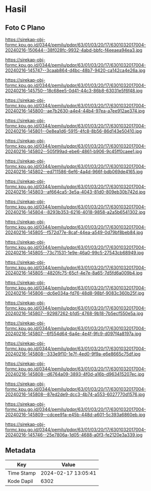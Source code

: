 # Hasil

## Foto C Plano

https://sirekap-obj-formc.kpu.go.id/0344/pemilu/pdpr/63/01/03/20/17/6301032017004-20240216-150644--38f028fc-9932-4abd-bbfc-f4eeaea94ea3.jpg

https://sirekap-obj-formc.kpu.go.id/0344/pemilu/pdpr/63/01/03/20/17/6301032017004-20240216-145747--3caab864-d4bc-48b7-9420-ca142ca4e26a.jpg

https://sirekap-obj-formc.kpu.go.id/0344/pemilu/pdpr/63/01/03/20/17/6301032017004-20240216-145750--18c68ee5-0d41-44c3-86b8-63031e5f6f48.jpg

https://sirekap-obj-formc.kpu.go.id/0344/pemilu/pdpr/63/01/03/20/17/6301032017004-20240216-145800--ae7b2630-a4e4-44b4-97ea-a7ee912ae374.jpg

https://sirekap-obj-formc.kpu.go.id/0344/pemilu/pdpr/63/01/03/20/17/6301032017004-20240216-145801--0e8ea1d6-5915-4fc8-8b56-86d143e50410.jpg

https://sirekap-obj-formc.kpu.go.id/0344/pemilu/pdpr/63/01/03/20/17/6301032017004-20240216-145802--505f99ad-ebe6-4861-b906-9c45ff0caee1.jpg

https://sirekap-obj-formc.kpu.go.id/0344/pemilu/pdpr/63/01/03/20/17/6301032017004-20240216-145802--ed711586-6ef6-4a4d-966f-bdb069de4165.jpg

https://sirekap-obj-formc.kpu.go.id/0344/pemilu/pdpr/63/01/03/20/17/6301032017004-20240216-145803--af664ca5-3e5a-4043-81d0-809eb30b742d.jpg

https://sirekap-obj-formc.kpu.go.id/0344/pemilu/pdpr/63/01/03/20/17/6301032017004-20240216-145804--8293b353-6216-4018-9858-a2a5b6541302.jpg

https://sirekap-obj-formc.kpu.go.id/0344/pemilu/pdpr/63/01/03/20/17/6301032017004-20240216-145805--f572d77e-8caf-44ea-a549-0d79bf8beb84.jpg

https://sirekap-obj-formc.kpu.go.id/0344/pemilu/pdpr/63/01/03/20/17/6301032017004-20240216-145805--73c71531-1e9e-46a0-99c5-27543cb68949.jpg

https://sirekap-obj-formc.kpu.go.id/0344/pemilu/pdpr/63/01/03/20/17/6301032017004-20240216-145805--4820fc75-65cf-4e7e-8a65-7d5fd6a009b4.jpg

https://sirekap-obj-formc.kpu.go.id/0344/pemilu/pdpr/63/01/03/20/17/6301032017004-20240216-145806--dc6e034a-fd76-48d8-98bf-9083c360b25f.jpg

https://sirekap-obj-formc.kpu.go.id/0344/pemilu/pdpr/63/01/03/20/17/6301032017004-20240216-145807--92987262-b1d5-4768-9b18-7b5ecf550e5a.jpg

https://sirekap-obj-formc.kpu.go.id/0344/pemilu/pdpr/63/01/03/20/17/6301032017004-20240216-145807--6f554d64-6a4e-4e4f-9fc9-d097f4a8197a.jpg

https://sirekap-obj-formc.kpu.go.id/0344/pemilu/pdpr/63/01/03/20/17/6301032017004-20240216-145808--333e9f10-1e7f-4ed0-9f9a-e6e8665c75df.jpg

https://sirekap-obj-formc.kpu.go.id/0344/pemilu/pdpr/63/01/03/20/17/6301032017004-20240216-145808--d6764a09-3893-4f0d-a16b-d963415207ec.jpg

https://sirekap-obj-formc.kpu.go.id/0344/pemilu/pdpr/63/01/03/20/17/6301032017004-20240216-145808--87ed2de9-dcc3-4b74-a553-6027770d1576.jpg

https://sirekap-obj-formc.kpu.go.id/0344/pemilu/pdpr/63/01/03/20/17/6301032017004-20240216-145809--cdcee91a-e45b-448d-a601-5c393a6860eb.jpg

https://sirekap-obj-formc.kpu.go.id/0344/pemilu/pdpr/63/01/03/20/17/6301032017004-20240216-145746--25e7806a-1d05-4688-a0f3-fe2120e3a339.jpg


## Metadata

| Key        | Value               |
| ---------- | ------------------- |
| Time Stamp | 2024-02-17 13:05:41 |
| Kode Dapil | 6302                |



